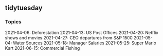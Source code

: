 ## tidytuesday

### Topics
2021-04-06: Deforestation
2021-04-13: US Post Offices
2021-04-20: Netflix shows and movies
2021-04-27: CEO departures from S&P 1500
2021-05-04: Water Sources
2021-05-18: Manager Salaries
2021-05-25: Super Mario Kart
2021-06-15: Commercial Fishing
